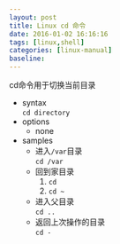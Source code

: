 ```yaml
---
layout: post
title: Linux cd 命令
date: 2016-01-02 16:16:16
tags: [linux,shell]
categories: [linux-manual]
baseline:
---
```


cd命令用于切换当前目录

- syntax<br>
  `cd directory`
- options
  - none
- samples
  - 进入`/var`目录<br>
    `cd /var`
  - 回到家目录
    1. `cd `
    2. `cd ~`
  - 进入父目录<br>
    `cd ..`
  - 返回上次操作的目录<br>
    `cd -`
